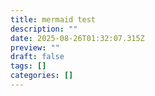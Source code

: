 ```yaml
---
title: mermaid test
description: ""
date: 2025-08-26T01:32:07.315Z
preview: ""
draft: false
tags: []
categories: []
---
```

